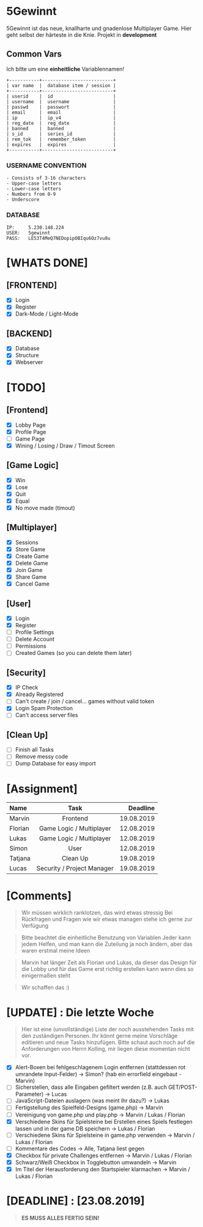 # 5Gewinnt

5Gewinnt ist das neue, knallharte und gnadenlose Multiplayer Game. Hier geht selbst der härteste in die Knie.
Projekt in **development**

## Common Vars

Ich bitte um eine **einheitliche** Variablennamen!

```
+-----------+--------------------------+
| var name  |  database item / session |
+-----------+--------------------------+
| userid    |  id                      |
| username  |  username                |
| passwd    |  passwort                |
| email     |  email                   |
| ip        |  ip_v4                   |
| reg_date  |  reg_date                |
| banned    |  banned                  |
| s_id      |  series_id               |
| rem_tok   |  remember_token          |
| expires   |  expires                 |
+-----------+--------------------------+
```

### USERNAME CONVENTION

```
- Consists of 3-16 characters
- Upper-case letters
- Lower-case letters
- Numbers from 0-9
- Underscore

```

### DATABASE

```
IP:     5.230.148.224
USER: 	5gewinnt
PASS:	LE53T4MeQ7NEDopipOBIqu6Oz7vu8u
```

# [WHATS DONE]

## [FRONTEND]

-   [x] Login
-   [x] Register
-   [x] Dark-Mode / Light-Mode

## [BACKEND]

-   [x] Database
-   [x] Structure
-   [x] Webserver

# [TODO]

## [Frontend]

-   [x] Lobby Page
-   [x] Profile Page
-   [ ] Game Page
-   [x] Wining / Losing / Draw / Timout Screen

## [Game Logic]

-   [x] Win
-   [x] Lose
-   [x] Quit
-   [x] Equal
-   [x] No move made (timout)

## [Multiplayer]

-   [x] Sessions
-   [x] Store Game
-   [x] Create Game
-   [x] Delete Game
-   [x] Join Game
-   [x] Share Game
-   [x] Cancel Game

## [User]

-   [x] Login
-   [x] Register
-   [ ] Profile Settings
-   [ ] Delete Account
-   [ ] Permissions
-   [ ] Created Games (so you can delete them later)

## [Security]

-   [x] IP Check
-   [x] Already Registered
-   [ ] Can't create / join / cancel... games without valid token
-   [x] Login Spam Protection
-   [ ] Can't access server files

## [Clean Up]

-   [ ] Finish all Tasks
-   [ ] Remove messy code
-   [ ] Dump Database for easy import

# [Assignment]

| Name    |            Task            |   Deadline |
| :------ | :------------------------: | ---------: |
| Marvin  |          Frontend          | 19.08.2019 |
| Florian |  Game Logic / Multiplayer  | 12.08.2019 |
| Lukas   |  Game Logic / Multiplayer  | 12.08.2019 |
| Simon   |            User            | 12.08.2019 |
| Tatjana |          Clean Up          | 19.08.2019 |
| Lucas   | Security / Project Manager | 19.08.2019 |

# [Comments]

> Wir müssen wirklich ranklotzen, das wird etwas stressig
> Bei Rückfragen und Fragen wie wir etwas managen stehe ich gerne zur Verfügung

> Bitte beachtet die einheitliche Benutzung von Variablen
> Jeder kann jedem Helfen, und man kann die Zuteilung ja noch ändern, aber das waren erstmal meine Ideen

> Marvin hat länger Zeit als Florian und Lukas, da dieser das Design für die Lobby und für das Game erst richtig erstellen kann wenn dies so einigermaßen steht

> Wir schaffen das :)

# [UPDATE] : Die letzte Woche

> Hier ist eine (unvollständige) Liste der noch ausstehenden Tasks mit den zuständigen Personen.
> Ihr könnt gerne meine Vorschläge editieren und neue Tasks hinzufügen.
> Bitte schaut auch noch auf die Anforderungen von Herrn Kolling, mir liegen diese momentan nicht vor.

-   [x] Alert-Boxen bei fehlgeschlagenem Login entfernen (stattdessen rot umrandete Input-Felder) -> Simon? (hab ein errorfield eingebaut -Marvin)
-   [ ] Sicherstellen, dass alle Eingaben gefiltert werden (z.B. auch GET/POST-Parameter) -> Lucas
-   [ ] JavaScript-Dateien auslagern (was meint ihr dazu?) -> Lukas
-   [ ] Fertigstellung des Spielfeld-Designs (game.php) -> Marvin
-   [ ] Vereinigung von game.php und play.php -> Marvin / Lukas / Florian
-   [x] Verschiedene Skins für Spielsteine bei Erstellen eines Spiels festlegen lassen und in der game DB speichern -> Lukas / Florian
-   [ ] Verschiedene Skins für Spielsteine in game.php verwenden -> Marvin / Lukas / Florian
-   [ ] Kommentare des Codes -> Alle, Tatjana liest gegen
-   [x] Checkbox für private Challenges entfernen -> Marvin / Lukas / Florian
-   [x] Schwarz/Weiß Checkbox in Togglebutton umwandeln -> Marvin
-   [x] Im Titel der Herausforderung den Startspieler klarmachen -> Marvin / Lukas / Florian

# [DEADLINE] : **[23.08.2019]**

> **ES MUSS ALLES FERTIG SEIN!**
